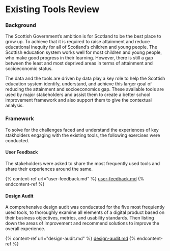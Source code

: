 # Existing Tools Review

### Background

The Scottish Government’s ambition is for Scotland to be the best place to grow up. To achieve that it is required to raise attainment and reduce educational inequity for all of Scotland’s children and young people. The Scottish education system works well for most children and young people, who make good progress in their learning. However, there is still a gap between the least and most deprived areas in terms of attainment and socioeconomic status.

The data and the tools are driven by data play a key role to help the Scottish education system identify, understand, and achieve this larger goal of reducing the attainment and socioeconomics gap. These available tools are used by major stakeholders and assist them to create a better school improvement framework and also support them to give the contextual analysis.

### Framework

To solve for the challenges faced and understand the experiences of key stakholders engaging with the existing tools, the following exercises were conducted.

#### User Feedback

The stakeholders were asked to share the most frequently used tools and share their experiences around the same.

{% content-ref url="user-feedback.md" %}
[user-feedback.md](user-feedback.md)
{% endcontent-ref %}

#### Design Audit

A comprehensive design audit was conducated for the five most frequiently used tools, to thoroughly examine all elements of a digital product based on their business objectives, metrics, and usability standards. Then listing down the areas of improvement and recommend solutions to improve the overall experience.

{% content-ref url="design-audit.md" %}
[design-audit.md](design-audit.md)
{% endcontent-ref %}
